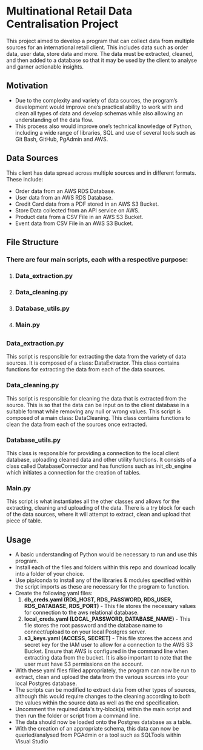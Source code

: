 # Multinational Retail Data Centralisation Project

This project aimed to develop a program that can collect data from multiple sources for an international retail client. This includes data such as order data, user data, store data and more. The data must be extracted, cleaned, and then added to a database so that it may be used by the client to analyse and garner actionable insights.

## Motivation
- Due to the complexity and variety of data sources, the program’s development would improve one’s practical ability to work with and clean all types of data and develop schemas while also allowing an understanding of the data flow.
- This process also would improve one’s technical knowledge of Python, including a wide range of libraries, SQL and use of several tools such as Git Bash, GitHub, PgAdmin and AWS.

## Data Sources
This client has data spread across multiple sources and in different formats. These include:
- Order data from an AWS RDS Database.
- User data from an AWS RDS Database.
- Credit Card data from a PDF stored in an AWS S3 Bucket.
- Store Data collected from an API service on AWS.
- Product data from a CSV File in an AWS S3 Bucket.
- Event data from CSV File in an AWS S3 Bucket.


## File Structure

### There are four main scripts, each with a respective purpose:

1. ### Data_extraction.py
2. ### Data_cleaning.py
3. ### Database_utils.py
4. ### Main.py

##

### Data_extraction.py
This script is responsible for extracting the data from the variety of data sources. It is composed of a class: DataExtractor. This class contains functions for extracting the data from each of the data sources.

### Data_cleaning.py
This script is responsible for cleaning the data that is extracted from the source. This is so that the data can be input on to the client database in a suitable format while removing any null or wrong values. This script is composed of a main class: DataCleaning. This class contains functions to clean the data from each of the sources once extracted.

### Database_utils.py
This class is responsible for providing a connection to the local client database, uploading cleaned data and other utility functions. It consists of a class called DatabaseConnector and has functions such as init_db_engine which initiates a connection for the creation of tables. 

### Main.py
This script is what instantiates all the other classes and allows for the extracting, cleaning and uploading of the data. There is a try block for each of the data sources, where it will attempt to extract, clean and upload that piece of table. 


## Usage

- A basic understanding of Python would be necessary to run and use this program.
- Install each of the files and folders within this repo and download locally into a folder of your choice.
- Use pip/conda to install any of the libraries & modules specified within the script imports as these are necessary for the program to function.
- Create the following yaml files:
    1. **db_creds.yaml (RDS_HOST, RDS_PASSWORD, RDS_USER, RDS_DATABASE, RDS_PORT)** - This file stores the necessary values for connection to the aws relational database.
    2. **local_creds.yaml (LOCAL_PASSWORD, DATABASE_NAME)** - This file stores the root password and the database name to connect/upload to on your local Postgres server.
    3. **s3_keys.yaml (ACCESS, SECRET)** - This file stores the access and secret key for the IAM user to allow for a connection to the AWS S3 Bucket. Ensure that AWS is configured in the command line when extracting data from the bucket. It is also important to note that the user must have S3 permissions on the account.
- With these yaml files filled appropriately, the program can now be run to extract, clean and upload the data from the various sources into your local Postgres database.
- The scripts can be modified to extract data from other types of sources, although this would require changes to the cleaning according to both the values within the source data as well as the end specification.
- Uncomment the required data's try-block(s) within the main script and then run the folder or script from a command line.
- The data should now be loaded onto the Postgres database as a table.
- With the creation of an appropriate schema, this data can now be queried/analysed from PGAdmin or a tool such as SQLTools within Visual Studio


